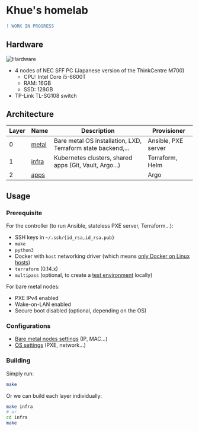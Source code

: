 # Khue's homelab

```diff
! WORK IN PROGRESS
```

## Hardware

![Hardware](https://user-images.githubusercontent.com/27996771/98970963-25137200-2543-11eb-8f2d-f9a2d45756ef.JPG)

- 4 nodes of NEC SFF PC (Japanese version of the ThinkCentre M700)
  - CPU: Intel Core i5-6600T
  - RAM: 16GB
  - SSD: 128GB
- TP-Link TL-SG108 switch

## Architecture

| Layer | Name                   | Description                                                  | Provisioner         |
|-------|------------------------|--------------------------------------------------------------|---------------------|
| 0     | [metal](./metal)       | Bare metal OS installation, LXD, Terraform state backend,... | Ansible, PXE server |
| 1     | [infra](./infra)       | Kubernetes clusters, shared apps (Git, Vault, Argo...)       | Terraform, Helm     |
| 2     | [apps](./apps)         |                                                              | Argo                |

## Usage

### Prerequisite

For the controller (to run Ansible, stateless PXE server, Terraform...):

- SSH keys in `~/.ssh/{id_rsa,id_rsa.pub}`
- `make`
- `python3`
- Docker with `host` networking driver (which means [only Docker on Linux hosts](https://docs.docker.com/network/host/))
- `terraform` (0.14.x)
- `multipass` (optional, to create a [test environment](./test) locally)

For bare metal nodes:

- PXE IPv4 enabled
- Wake-on-LAN enabled
- Secure boot disabled (optional, depending on the OS)

### Configurations

- [Bare metal nodes settings](./metal/hosts.ini) (IP, MAC...)
- [OS settings](./metal/group_vars/all.yml) (PXE, network...)

### Building

Simply run:

```sh
make
```

Or we can build each layer individually:

```sh
make infra
# or
cd infra
make
```
